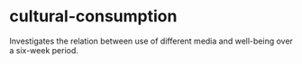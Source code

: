 # cultural-consumption
Investigates the relation between use of different media and well-being over a six-week period.
